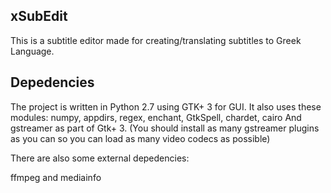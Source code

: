 xSubEdit
--------

This is a subtitle editor made for creating/translating subtitles to Greek Language.


Depedencies
-----------

The project is written in Python 2.7 using GTK+ 3 for GUI.
It also uses these modules: numpy, appdirs, regex, enchant, GtkSpell, chardet, cairo
And gstreamer as part of Gtk+ 3.
(You should install as many gstreamer plugins as you can so you can load as
many video codecs as possible)


There are also some external depedencies:

ffmpeg and mediainfo